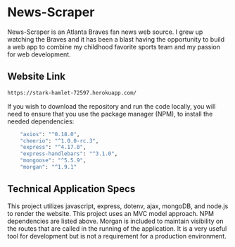 # News-Scraper

News-Scraper is an Atlanta Braves fan news web source.  I grew up watching the Braves and it has been a blast having the opportunity to build a web app to combine my childhood favorite sports team and my passion for web development.

## Website Link

```bash
https://stark-hamlet-72597.herokuapp.com/
```

If you wish to download the repository and run the code locally, you will need to ensure that you use the package manager (NPM), to install the needed dependencies:

```bash
    "axios": "^0.18.0",
    "cheerio": "^1.0.0-rc.3",
    "express": "^4.17.0",
    "express-handlebars": "^3.1.0",
    "mongoose": "^5.5.9",
    "morgan": "^1.9.1"
```

## Technical Application Specs

This project utilizes javascript, express, dotenv, ajax, mongoDB, and node.js to render the website.  This project uses an MVC model approach. NPM dependencies are listed above.  Morgan is included to maintain visibility on the routes that are called in the running of the application.  It is a very useful tool for development but is not a requirement for a production environment.


